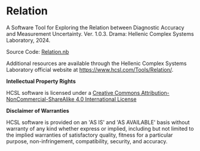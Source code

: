 # Relation

A Software Tool for Exploring the Relation between Diagnostic Accuracy and Measurement Uncertainty.  Ver. 1.0.3. Drama: Hellenic Complex Systems Laboratory, 2024.

Source Code: [Relation.nb](Relation.nb)

Additional resources are available through the Hellenic Complex Systems Laboratory official website at https://www.hcsl.com/Tools/Relation/.

**Intellectual Property Rights**

HCSL software is licensed under a [Creative Commons Attribution-NonCommercial-ShareAlike 4.0 International License](https://creativecommons.org/licenses/by-nc-sa/4.0/)

**Disclaimer of Warranties**

HCSL software is provided on an 'AS IS' and 'AS AVAILABLE' basis without warranty of any kind whether express or implied, including but not limited to the implied warranties of satisfactory quality, fitness for a particular purpose, non-infringement, compatibility, security, and accuracy.